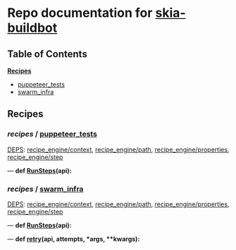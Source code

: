 <!--- AUTOGENERATED BY `./recipes.py test train` -->
# Repo documentation for [skia-buildbot]()
## Table of Contents

**[Recipes](#Recipes)**
  * [puppeteer_tests](#recipes-puppeteer_tests)
  * [swarm_infra](#recipes-swarm_infra)
## Recipes

### *recipes* / [puppeteer\_tests](/infra/bots/recipes/puppeteer_tests.py)

[DEPS](/infra/bots/recipes/puppeteer_tests.py#1): [recipe\_engine/context][recipe_engine/recipe_modules/context], [recipe\_engine/path][recipe_engine/recipe_modules/path], [recipe\_engine/properties][recipe_engine/recipe_modules/properties], [recipe\_engine/step][recipe_engine/recipe_modules/step]

&mdash; **def [RunSteps](/infra/bots/recipes/puppeteer_tests.py#9)(api):**
### *recipes* / [swarm\_infra](/infra/bots/recipes/swarm_infra.py)

[DEPS](/infra/bots/recipes/swarm_infra.py#13): [recipe\_engine/context][recipe_engine/recipe_modules/context], [recipe\_engine/path][recipe_engine/recipe_modules/path], [recipe\_engine/properties][recipe_engine/recipe_modules/properties], [recipe\_engine/step][recipe_engine/recipe_modules/step]

&mdash; **def [RunSteps](/infra/bots/recipes/swarm_infra.py#36)(api):**

&mdash; **def [retry](/infra/bots/recipes/swarm_infra.py#24)(api, attempts, \*args, \*\*kwargs):**

[recipe_engine/recipe_modules/context]: https://chromium.googlesource.com/infra/luci/recipes-py.git/+/ed98a674d3169422e502f2e81ddf9cc33c87b6d2/README.recipes.md#recipe_modules-context
[recipe_engine/recipe_modules/path]: https://chromium.googlesource.com/infra/luci/recipes-py.git/+/ed98a674d3169422e502f2e81ddf9cc33c87b6d2/README.recipes.md#recipe_modules-path
[recipe_engine/recipe_modules/properties]: https://chromium.googlesource.com/infra/luci/recipes-py.git/+/ed98a674d3169422e502f2e81ddf9cc33c87b6d2/README.recipes.md#recipe_modules-properties
[recipe_engine/recipe_modules/step]: https://chromium.googlesource.com/infra/luci/recipes-py.git/+/ed98a674d3169422e502f2e81ddf9cc33c87b6d2/README.recipes.md#recipe_modules-step
